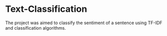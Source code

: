 # Text-Classification
The project was aimed to classify the sentiment of a sentence using TF-IDF and classification algorithms.
